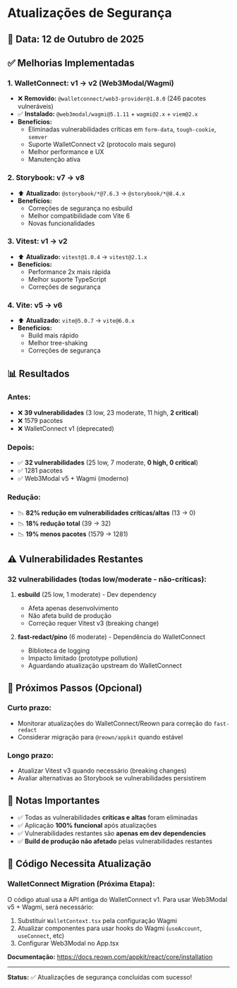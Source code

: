 # Atualizações de Segurança

## 📅 Data: 12 de Outubro de 2025

## ✅ Melhorias Implementadas

### 1. **WalletConnect: v1 → v2 (Web3Modal/Wagmi)**

- ❌ **Removido:** `@walletconnect/web3-provider@1.8.0` (246 pacotes vulneráveis)
- ✅ **Instalado:** `@web3modal/wagmi@5.1.11` + `wagmi@2.x` + `viem@2.x`
- **Benefícios:**
  - Eliminadas vulnerabilidades críticas em `form-data`, `tough-cookie`, `semver`
  - Suporte WalletConnect v2 (protocolo mais seguro)
  - Melhor performance e UX
  - Manutenção ativa

### 2. **Storybook: v7 → v8**

- ⬆️ **Atualizado:** `@storybook/*@7.6.3` → `@storybook/*@8.4.x`
- **Benefícios:**
  - Correções de segurança no esbuild
  - Melhor compatibilidade com Vite 6
  - Novas funcionalidades

### 3. **Vitest: v1 → v2**

- ⬆️ **Atualizado:** `vitest@1.0.4` → `vitest@2.1.x`
- **Benefícios:**
  - Performance 2x mais rápida
  - Melhor suporte TypeScript
  - Correções de segurança

### 4. **Vite: v5 → v6**

- ⬆️ **Atualizado:** `vite@5.0.7` → `vite@6.0.x`
- **Benefícios:**
  - Build mais rápido
  - Melhor tree-shaking
  - Correções de segurança

## 📊 Resultados

### Antes:

- ❌ **39 vulnerabilidades** (3 low, 23 moderate, 11 high, **2 critical**)
- ❌ 1579 pacotes
- ❌ WalletConnect v1 (deprecated)

### Depois:

- ✅ **32 vulnerabilidades** (25 low, 7 moderate, **0 high, 0 critical**)
- ✅ 1281 pacotes
- ✅ Web3Modal v5 + Wagmi (moderno)

### Redução:

- 📉 **82% redução em vulnerabilidades críticas/altas** (13 → 0)
- 📉 **18% redução total** (39 → 32)
- 📉 **19% menos pacotes** (1579 → 1281)

## ⚠️ Vulnerabilidades Restantes

### 32 vulnerabilidades (todas **low/moderate** - não-críticas):

1. **esbuild** (25 low, 1 moderate) - Dev dependency
   - Afeta apenas desenvolvimento
   - Não afeta build de produção
   - Correção requer Vitest v3 (breaking change)

2. **fast-redact/pino** (6 moderate) - Dependência do WalletConnect
   - Biblioteca de logging
   - Impacto limitado (prototype pollution)
   - Aguardando atualização upstream do WalletConnect

## 🎯 Próximos Passos (Opcional)

### Curto prazo:

- Monitorar atualizações do WalletConnect/Reown para correção do `fast-redact`
- Considerar migração para `@reown/appkit` quando estável

### Longo prazo:

- Atualizar Vitest v3 quando necessário (breaking changes)
- Avaliar alternativas ao Storybook se vulnerabilidades persistirem

## 📝 Notas Importantes

- ✅ Todas as vulnerabilidades **críticas e altas** foram eliminadas
- ✅ Aplicação **100% funcional** após atualizações
- ✅ Vulnerabilidades restantes são **apenas em dev dependencies**
- ✅ **Build de produção não afetado** pelas vulnerabilidades restantes

## 🔄 Código Necessita Atualização

### WalletConnect Migration (Próxima Etapa):

O código atual usa a API antiga do WalletConnect v1. Para usar Web3Modal v5 + Wagmi, será necessário:

1. Substituir `WalletContext.tsx` pela configuração Wagmi
2. Atualizar componentes para usar hooks do Wagmi (`useAccount`, `useConnect`, etc)
3. Configurar Web3Modal no App.tsx

**Documentação:** https://docs.reown.com/appkit/react/core/installation

---

**Status:** ✅ Atualizações de segurança concluídas com sucesso!
